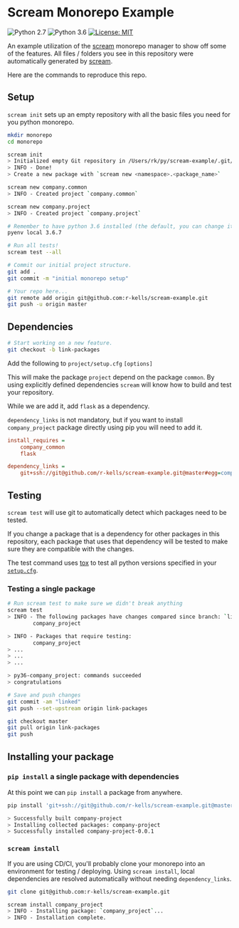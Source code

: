 # Scream Monorepo Example
![Python 2.7](https://img.shields.io/badge/python-2.7-blue.svg)
![Python 3.6](https://img.shields.io/badge/python-3.6-blue.svg)
[![License: MIT](https://img.shields.io/badge/License-MIT-yellow.svg)](https://opensource.org/licenses/MIT)

An example utilization of the [scream](https://github.com/r-kells/scream) monorepo manager to show off some of the features.
All files / folders you see in this repository were automatically generated by [scream](https://github.com/r-kells/scream).

Here are the commands to reproduce this repo.

## Setup

`scream init` sets up an empty repository with all the basic files you need for you python monorepo.

```bash
mkdir monorepo
cd monorepo

scream init
> Initialized empty Git repository in /Users/rk/py/scream-example/.git/
> INFO - Done!
> Create a new package with `scream new <namespace>.<package_name>`

scream new company.common
> INFO - Created project `company.common`

scream new company.project
> INFO - Created project `company.project`

# Remember to have python 3.6 installed (the default, you can change it.)
pyenv local 3.6.7

# Run all tests!
scream test --all

# Commit our initial project structure.
git add .
git commit -m "initial monorepo setup"

# Your repo here... 
git remote add origin git@github.com:r-kells/scream-example.git
git push -u origin master
```

## Dependencies

```bash
# Start working on a new feature.
git checkout -b link-packages
```
Add the following to `project/setup.cfg` `[options]`

This will make the package `project` depend on the package `common`.
By using explicitly defined dependencies `scream` will know how to build and test your repository.

While we are add it, add `flask` as a dependency.

`dependency_links` is not mandatory, but if you want to install `company_project` package
directly using pip you will need to add it. 

```ini
install_requires = 
    company_common 
    flask

dependency_links =
    git+ssh://git@github.com/r-kells/scream-example.git@master#egg=company_common-0#subdirectory=common
```

## Testing

`scream test` will use git to automatically detect which packages need to be tested.

If you change a package that is a dependency for other packages in this repository, 
each package that uses that dependency will be tested to make sure they are compatible with the changes.

The test command uses [tox](https://tox.readthedocs.io/en/latest/) 
to test all python versions specified in your [`setup.cfg`](https://github.com/r-kells/scream#configuration).
 
### Testing a single package

```bash
# Run scream test to make sure we didn't break anything
scream test
> INFO - The following packages have changes compared since branch: `link-packages`:
        company_project

> INFO - Packages that require testing:
        company_project
> ...
> ...
> ...

> py36-company_project: commands succeeded
> congratulations

# Save and push changes
git commit -am "linked"
git push --set-upstream origin link-packages

git checkout master
git pull origin link-packages
git push
```

## Installing your package

### `pip install` a single package with dependencies

At this point we can `pip install` a package from anywhere.

```bash
pip install 'git+ssh://git@github.com/r-kells/scream-example.git@master#subdirectory=project' --process-dependency-links

> Successfully built company-project
> Installing collected packages: company-project
> Successfully installed company-project-0.0.1
```

### `scream install`

If you are using CD/CI, you'll probably clone your monorepo into an environment for testing / deploying.
Using `scream install`, local dependencies are resolved automatically without needing `dependency_links`.

```bash
git clone git@github.com:r-kells/scream-example.git

scream install company_project
> INFO - Installing package: `company_project`...
> INFO - Installation complete.
```